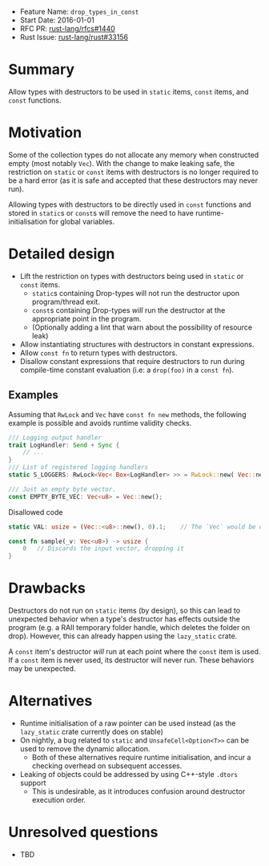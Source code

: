 - Feature Name: `drop_types_in_const`
- Start Date: 2016-01-01
- RFC PR: [rust-lang/rfcs#1440](https://github.com/rust-lang/rfcs/pull/1440)
- Rust Issue: [rust-lang/rust#33156](https://github.com/rust-lang/rust/issues/33156)

# Summary
[summary]: #summary

Allow types with destructors to be used in `static` items, `const` items, and `const` functions.

# Motivation
[motivation]: #motivation

Some of the collection types do not allocate any memory when constructed empty (most notably `Vec`). With the change to make leaking safe, the restriction on `static` or `const` items with destructors
is no longer required to be a hard error (as it is safe and accepted that these destructors may never run).

Allowing types with destructors to be directly used in `const` functions and stored in `static`s or `const`s will remove the need to have
runtime-initialisation for global variables.

# Detailed design
[design]: #detailed-design

- Lift the restriction on types with destructors being used in `static` or `const` items.
  - `static`s containing Drop-types will not run the destructor upon program/thread exit.
  - `const`s containing Drop-types _will_ run the destructor at the appropriate point in the program.
  - (Optionally adding a lint that warn about the possibility of resource leak)
- Allow instantiating structures with destructors in constant expressions.
- Allow `const fn` to return types with destructors.
- Disallow constant expressions that require destructors to run during compile-time constant evaluation (i.e: a `drop(foo)` in a `const fn`).

## Examples
Assuming that `RwLock` and `Vec` have `const fn new` methods, the following example is possible and avoids runtime validity checks.

```rust
/// Logging output handler
trait LogHandler: Send + Sync {
    // ...
}
/// List of registered logging handlers
static S_LOGGERS: RwLock<Vec< Box<LogHandler> >> = RwLock::new( Vec::new() );

/// Just an empty byte vector.
const EMPTY_BYTE_VEC: Vec<u8> = Vec::new();
```

Disallowed code
```rust
static VAL: usize = (Vec::<u8>::new(), 0).1;	// The `Vec` would be dropped

const fn sample(_v: Vec<u8>) -> usize {
	0	// Discards the input vector, dropping it
}
```

# Drawbacks
[drawbacks]: #drawbacks

Destructors do not run on `static` items (by design), so this can lead to unexpected behavior when a type's destructor has effects outside the program (e.g. a RAII temporary folder handle, which deletes the folder on drop). However, this can already happen using the `lazy_static` crate.

A `const` item's destructor _will_ run at each point where the `const` item is used. If a `const` item is never used, its destructor will never run. These behaviors may be unexpected.

# Alternatives
[alternatives]: #alternatives

- Runtime initialisation of a raw pointer can be used instead (as the `lazy_static` crate currently does on stable)
- On nightly, a bug related to `static` and `UnsafeCell<Option<T>>` can be used to remove the dynamic allocation.
  - Both of these alternatives require runtime initialisation, and incur a checking overhead on subsequent accesses.
- Leaking of objects could be addressed by using C++-style `.dtors` support
  - This is undesirable, as it introduces confusion around destructor execution order.

# Unresolved questions
[unresolved]: #unresolved-questions

- TBD
